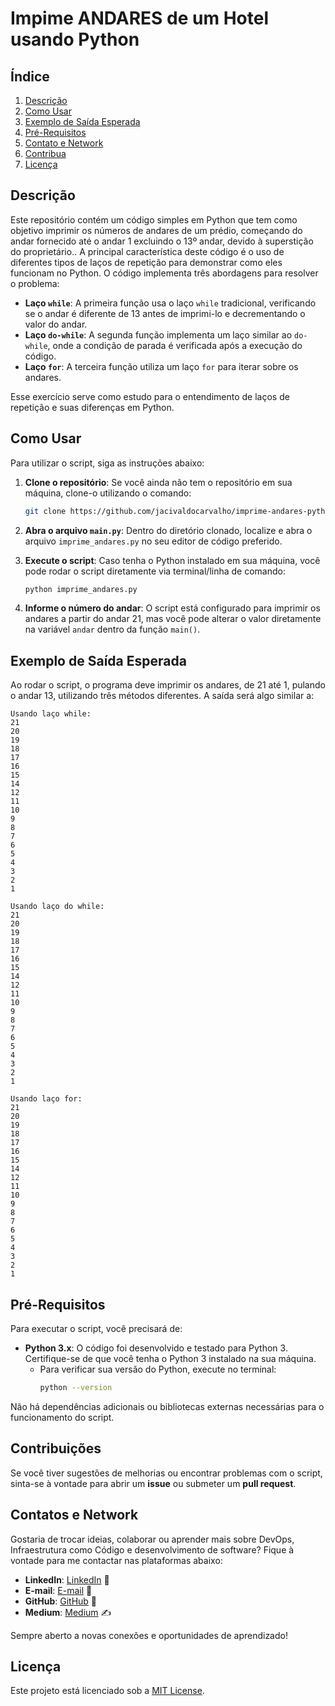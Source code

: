 # Impime ANDARES de um Hotel usando Python

## Índice
1. [Descrição](#descrição)
2. [Como Usar](#como-usar)
3. [Exemplo de Saída Esperada](#exemplo-de-saída-esperada)
4. [Pré-Requisitos](#pré-requisitos)
5. [Contato e Network](#contatos-e-network)
6. [Contribua](#contribuições)
7. [Licença](#licença)


## Descrição

Este repositório contém um código simples em Python que tem como objetivo imprimir os números de andares de um prédio, começando do andar fornecido até o andar 1 excluindo o 13º andar, devido à superstição do proprietário.. A principal característica deste código é o uso de diferentes tipos de laços de repetição para demonstrar como eles funcionam no Python. O código implementa três abordagens para resolver o problema:

- **Laço `while`**: A primeira função usa o laço `while` tradicional, verificando se o andar é diferente de 13 antes de imprimi-lo e decrementando o valor do andar.
- **Laço `do-while`**: A segunda função implementa um laço similar ao `do-while`, onde a condição de parada é verificada após a execução do código.
- **Laço `for`**: A terceira função utiliza um laço `for` para iterar sobre os andares.

Esse exercício serve como estudo para o entendimento de laços de repetição e suas diferenças em Python.


## Como Usar

Para utilizar o script, siga as instruções abaixo:

1. **Clone o repositório**:
   Se você ainda não tem o repositório em sua máquina, clone-o utilizando o comando:
   ```bash
   git clone https://github.com/jacivaldocarvalho/imprime-andares-python.git
   ```

2. **Abra o arquivo `main.py`**:
   Dentro do diretório clonado, localize e abra o arquivo `imprime_andares.py` no seu editor de código preferido.

3. **Execute o script**:
   Caso tenha o Python instalado em sua máquina, você pode rodar o script diretamente via terminal/linha de comando:
   ```bash
   python imprime_andares.py
   ```

4. **Informe o número do andar**:
   O script está configurado para imprimir os andares a partir do andar 21, mas você pode alterar o valor diretamente na variável `andar` dentro da função `main()`.


## Exemplo de Saída Esperada

Ao rodar o script, o programa deve imprimir os andares, de 21 até 1, pulando o andar 13, utilizando três métodos diferentes. A saída será algo similar a:

```
Usando laço while:
21
20
19
18
17
16
15
14
12
11
10
9
8
7
6
5
4
3
2
1

Usando laço do while:
21
20
19
18
17
16
15
14
12
11
10
9
8
7
6
5
4
3
2
1

Usando laço for:
21
20
19
18
17
16
15
14
12
11
10
9
8
7
6
5
4
3
2
1
```


## Pré-Requisitos

Para executar o script, você precisará de:

- **Python 3.x**: O código foi desenvolvido e testado para Python 3. Certifique-se de que você tenha o Python 3 instalado na sua máquina.
  - Para verificar sua versão do Python, execute no terminal:
    ```bash
    python --version
    ```
  
Não há dependências adicionais ou bibliotecas externas necessárias para o funcionamento do script.


## Contribuições

Se você tiver sugestões de melhorias ou encontrar problemas com o script, sinta-se à vontade para abrir um **issue** ou submeter um **pull request**.

## Contatos e Network

Gostaria de trocar ideias, colaborar ou aprender mais sobre DevOps, Infraestrutura como Código e desenvolvimento de software? Fique à vontade para me contactar nas plataformas abaixo:

- **LinkedIn**: [LinkedIn](https://www.linkedin.com/in/jacivaldocarvalho/) 👔
- **E-mail**: [E-mail](mailto:jacivaldocarvalho@gmail.com) 📧
- **GitHub**: [GitHub](https://github.com/jacivaldocarvalho) 🐙
- **Medium**: [Medium](https://medium.com/@jacivaldocarvalho) ✍️

Sempre aberto a novas conexões e oportunidades de aprendizado!

## Licença

Este projeto está licenciado sob a [MIT License](LICENSE).
